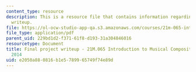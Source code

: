 ```yaml
---
content_type: resource
description: This is a resource file that contains information regarding final project
  writeup.
file: https://ol-ocw-studio-app-qa.s3.amazonaws.com/courses/21m-065-introduction-to-musical-composition-spring-2014/e2050a880816b1e5789965749f74e89d_MIT21M_065S14_final_aduff.pdf
file_type: application/pdf
parent_uid: 229bd1d2-f371-61f8-d193-31a304846016
resourcetype: Document
title: Final project writeup - 21M.065 Introduction to Musical Composition Spring
  2014
uid: e2050a88-0816-b1e5-7899-65749f74e89d
---
```

